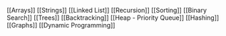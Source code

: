 [[Arrays]]
[[Strings]]
[[Linked List]]
[[Recursion]]
[[Sorting]]
[[Binary Search]]
[[Trees]]
[[Backtracking]]
[[Heap - Priority Queue]]
[[Hashing]]
[[Graphs]]
[[Dynamic Programming]]